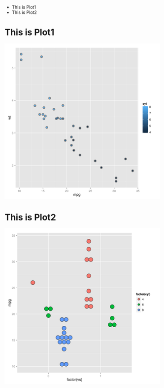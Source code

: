 -   This is Plot1
-   This is Plot2

This is Plot1
=============

![This is a scatterplot of mpg vs wt](script1-fig/unnamed-chunk-2.png)

This is Plot2
=============

![This is a dotplot](script2-fig/unnamed-chunk-2.png)
